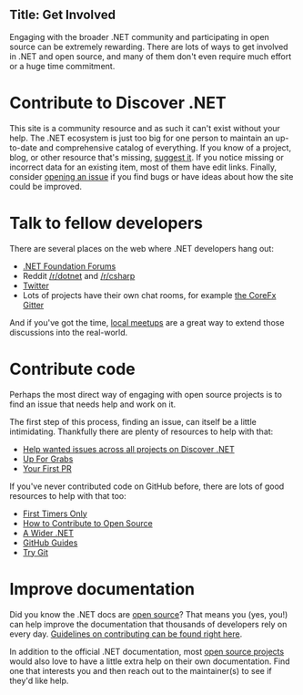 Title: Get Involved
---

Engaging with the broader .NET community and participating in open source can be extremely rewarding. There are lots of ways to get involved in .NET and open source, and many of them don't even require much effort or a huge time commitment.

# Contribute to Discover .NET

This site is a community resource and as such it can't exist without your help. The .NET ecosystem is just too big for one person to maintain an up-to-date and comprehensive catalog of everything. If you know of a project, blog, or other resource that's missing, [suggest it](/suggest). If you notice missing or incorrect data for an existing item, most of them have edit links. Finally, consider [opening an issue](https://github.com/daveaglick/discoverdotnet/issues) if you find bugs or have ideas about how the site could be improved.

# Talk to fellow developers

There are several places on the web where .NET developers hang out:

* [.NET Foundation Forums](https://forums.dotnetfoundation.org/)
* Reddit [/r/dotnet](https://www.reddit.com/r/dotnet/) and [/r/csharp](https://www.reddit.com/r/csharp/)
* [Twitter](https://twitter.com/search?f=users&q=dotnet&src=typd)
* Lots of projects have their own chat rooms, for example [the CoreFx Gitter](https://gitter.im/dotnet/corefx)

And if you've got the time, [local meetups](/groups) are a great way to extend those discussions into the real-world.

# Contribute code

Perhaps the most direct way of engaging with open source projects is to find an issue that needs help and work on it.

The first step of this process, finding an issue, can itself be a little intimidating. Thankfully there are plenty of resources to help with that:

* [Help wanted issues across all projects on Discover .NET](/issues/?tab=helpwanted)
* [Up For Grabs](https://up-for-grabs.net)
* [Your First PR](https://yourfirstpr.github.io/)

If you've never contributed code on GitHub before, there are lots of good resources to help with that too:

* [First Timers Only](http://www.firsttimersonly.com/)
* [How to Contribute to Open Source](https://opensource.guide/how-to-contribute/)
* [A Wider .NET](https://awider.net/)
* [GitHub Guides](https://guides.github.com/)
* [Try Git](https://try.github.io)

# Improve documentation

Did you know the .NET docs are [open source](https://github.com/dotnet/docs)? That means you (yes, you!) can help improve the documentation that thousands of developers rely on every day. [Guidelines on contributing can be found right here](https://github.com/dotnet/Docs/blob/master/CONTRIBUTING.md).

In addition to the official .NET documentation, most [open source projects](/projects) would also love to have a little extra help on their own documentation. Find one that interests you and then reach out to the maintainer(s) to see if they'd like help.

